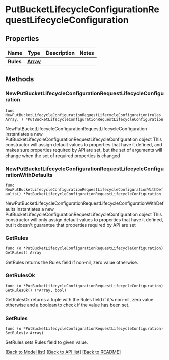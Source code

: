 # PutBucketLifecycleConfigurationRequestLifecycleConfiguration

## Properties

Name | Type | Description | Notes
------------ | ------------- | ------------- | -------------
**Rules** | [**Array**](array.md) |  | 

## Methods

### NewPutBucketLifecycleConfigurationRequestLifecycleConfiguration

`func NewPutBucketLifecycleConfigurationRequestLifecycleConfiguration(rules Array, ) *PutBucketLifecycleConfigurationRequestLifecycleConfiguration`

NewPutBucketLifecycleConfigurationRequestLifecycleConfiguration instantiates a new PutBucketLifecycleConfigurationRequestLifecycleConfiguration object
This constructor will assign default values to properties that have it defined,
and makes sure properties required by API are set, but the set of arguments
will change when the set of required properties is changed

### NewPutBucketLifecycleConfigurationRequestLifecycleConfigurationWithDefaults

`func NewPutBucketLifecycleConfigurationRequestLifecycleConfigurationWithDefaults() *PutBucketLifecycleConfigurationRequestLifecycleConfiguration`

NewPutBucketLifecycleConfigurationRequestLifecycleConfigurationWithDefaults instantiates a new PutBucketLifecycleConfigurationRequestLifecycleConfiguration object
This constructor will only assign default values to properties that have it defined,
but it doesn't guarantee that properties required by API are set

### GetRules

`func (o *PutBucketLifecycleConfigurationRequestLifecycleConfiguration) GetRules() Array`

GetRules returns the Rules field if non-nil, zero value otherwise.

### GetRulesOk

`func (o *PutBucketLifecycleConfigurationRequestLifecycleConfiguration) GetRulesOk() (*Array, bool)`

GetRulesOk returns a tuple with the Rules field if it's non-nil, zero value otherwise
and a boolean to check if the value has been set.

### SetRules

`func (o *PutBucketLifecycleConfigurationRequestLifecycleConfiguration) SetRules(v Array)`

SetRules sets Rules field to given value.



[[Back to Model list]](../README.md#documentation-for-models) [[Back to API list]](../README.md#documentation-for-api-endpoints) [[Back to README]](../README.md)


